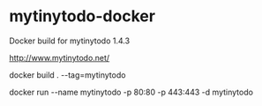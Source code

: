 # mytinytodo-docker
Docker build for mytinytodo 1.4.3

http://www.mytinytodo.net/




docker build . --tag=mytinytodo

docker run --name mytinytodo -p 80:80 -p 443:443 -d mytinytodo
